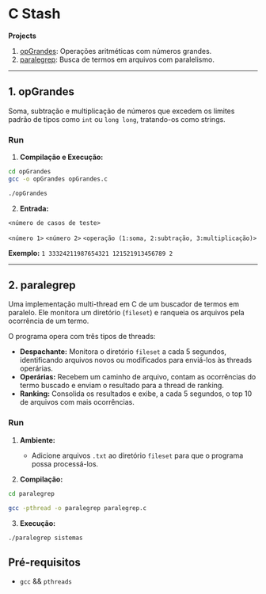 # C Stash

**Projects**

1. [opGrandes](#1-opgrandes): Operações aritméticas com números grandes.
2. [paralegrep](#2-paralegrep): Busca de termos em arquivos com paralelismo.

---

## 1. opGrandes

Soma, subtração e multiplicação de números que excedem os limites padrão de tipos como `int` ou `long long`, tratando-os como strings.

### Run

1. **Compilação e Execução:**

```bash
cd opGrandes
gcc -o opGrandes opGrandes.c

./opGrandes
```

2. **Entrada:**

`<número de casos de teste>`

`<número 1>`
`<número 2>`
`<operação (1:soma, 2:subtração, 3:multiplicação)>`

**Exemplo:**
    ```
        1
        33324211987654321
        121521913456789
        2
    ```

---

## 2. paralegrep

Uma implementação multi-thread em C de um buscador de termos em paralelo. Ele monitora um diretório (`fileset`) e ranqueia os arquivos pela ocorrência de um termo.

O programa opera com três tipos de threads:

* **Despachante:** Monitora o diretório `fileset` a cada 5 segundos, identificando arquivos novos ou modificados para enviá-los às threads operárias.
* **Operárias:** Recebem um caminho de arquivo, contam as ocorrências do termo buscado e enviam o resultado para a thread de ranking.
* **Ranking:** Consolida os resultados e exibe, a cada 5 segundos, o top 10 de arquivos com mais ocorrências.

### Run

1.  **Ambiente:**
    - Adicione arquivos `.txt` ao diretório `fileset` para que o programa possa processá-los.

2.  **Compilação:**

```bash
cd paralegrep

gcc -pthread -o paralegrep paralegrep.c
```

3.  **Execução:**

```bash
./paralegrep sistemas
```

## Pré-requisitos

- `gcc` && `pthreads`

